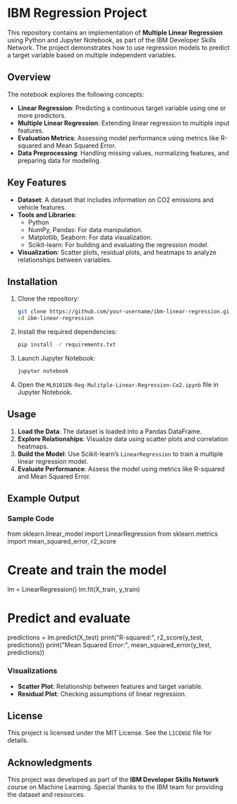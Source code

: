 # IBM  Regression Project

This repository contains an implementation of **Multiple Linear Regression** using Python and Jupyter Notebook, as part of the IBM Developer Skills Network. The project demonstrates how to use regression models to predict a target variable based on multiple independent variables.

## Overview

The notebook explores the following concepts:

- **Linear Regression**: Predicting a continuous target variable using one or more predictors.
- **Multiple Linear Regression**: Extending linear regression to multiple input features.
- **Evaluation Metrics**: Assessing model performance using metrics like R-squared and Mean Squared Error.
- **Data Preprocessing**: Handling missing values, normalizing features, and preparing data for modeling.

## Key Features

- **Dataset**: A dataset that includes information on CO2 emissions and vehicle features.
- **Tools and Libraries**:
  - Python
  - NumPy, Pandas: For data manipulation.
  - Matplotlib, Seaborn: For data visualization.
  - Scikit-learn: For building and evaluating the regression model.
- **Visualization**: Scatter plots, residual plots, and heatmaps to analyze relationships between variables.

## Installation

1. Clone the repository:
   ```bash
   git clone https://github.com/your-username/ibm-linear-regression.git
   cd ibm-linear-regression
   ```

2. Install the required dependencies:
   ```bash
   pip install -r requirements.txt
   ```

3. Launch Jupyter Notebook:
   ```bash
   jupyter notebook
   ```

4. Open the `ML0101EN-Reg-Mulitple-Linear-Regression-Co2.ipynb` file in Jupyter Notebook.

## Usage

1. **Load the Data**: The dataset is loaded into a Pandas DataFrame.
2. **Explore Relationships**: Visualize data using scatter plots and correlation heatmaps.
3. **Build the Model**: Use Scikit-learn’s `LinearRegression` to train a multiple linear regression model.
4. **Evaluate Performance**: Assess the model using metrics like R-squared and Mean Squared Error.


## Example Output

### Sample Code


from sklearn.linear_model import LinearRegression
from sklearn.metrics import mean_squared_error, r2_score

# Create and train the model
lm = LinearRegression()
lm.fit(X_train, y_train)

# Predict and evaluate
predictions = lm.predict(X_test)
print("R-squared:", r2_score(y_test, predictions))
print("Mean Squared Error:", mean_squared_error(y_test, predictions))


### Visualizations
- **Scatter Plot**: Relationship between features and target variable.
- **Residual Plot**: Checking assumptions of linear regression.

## License

This project is licensed under the MIT License. See the `LICENSE` file for details.

## Acknowledgments

This project was developed as part of the **IBM Developer Skills Network** course on Machine Learning. Special thanks to the IBM team for providing the dataset and resources.



